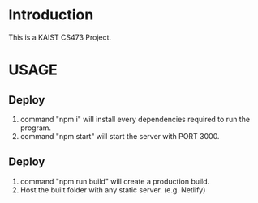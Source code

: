# Introduction

This is a KAIST CS473 Project.

# USAGE

## Deploy

1. command "npm i" will install every dependencies required to run the program.
2. command "npm start" will start the server with PORT 3000.

## Deploy

1. command "npm run build" will create a production build.
2. Host the built folder with any static server. (e.g. Netlify)
